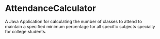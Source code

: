 # AttendanceCalculator
A Java Application for calculating the number of classes to attend to maintain a specified minimum percentage for all specific subjects specially for college students. 
